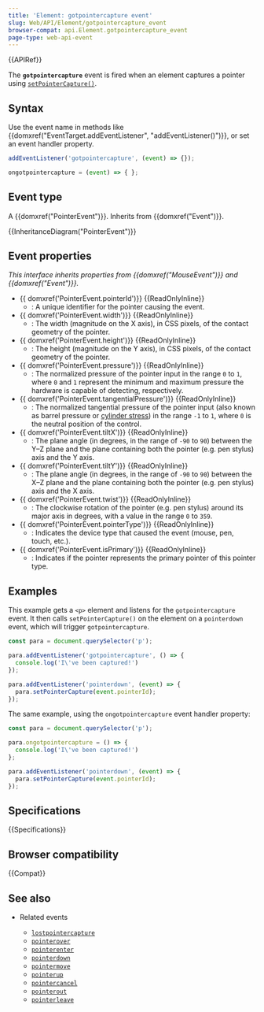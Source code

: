 ```yaml
---
title: 'Element: gotpointercapture event'
slug: Web/API/Element/gotpointercapture_event
browser-compat: api.Element.gotpointercapture_event
page-type: web-api-event
---
```


{{APIRef}}

The **`gotpointercapture`** event is fired when an element captures a pointer using [`setPointerCapture()`](/en-US/docs/Web/API/Element/setPointerCapture).

## Syntax

Use the event name in methods like {{domxref("EventTarget.addEventListener", "addEventListener()")}}, or set an event handler property.

```js
addEventListener('gotpointercapture', (event) => {});

ongotpointercapture = (event) => { };
```

## Event type

A {{domxref("PointerEvent")}}. Inherits from {{domxref("Event")}}.

{{InheritanceDiagram("PointerEvent")}}

## Event properties

_This interface inherits properties from {{domxref("MouseEvent")}} and {{domxref("Event")}}._

- {{ domxref('PointerEvent.pointerId')}} {{ReadOnlyInline}}
  - : A unique identifier for the pointer causing the event.
- {{ domxref('PointerEvent.width')}} {{ReadOnlyInline}}
  - : The width (magnitude on the X axis), in CSS pixels, of the contact geometry of the pointer.
- {{ domxref('PointerEvent.height')}} {{ReadOnlyInline}}
  - : The height (magnitude on the Y axis), in CSS pixels, of the contact geometry of the pointer.
- {{ domxref('PointerEvent.pressure')}} {{ReadOnlyInline}}
  - : The normalized pressure of the pointer input in the range `0` to `1`, where `0` and `1` represent the minimum and maximum pressure the hardware is capable of detecting, respectively.
- {{ domxref('PointerEvent.tangentialPressure')}} {{ReadOnlyInline}}
  - : The normalized tangential pressure of the pointer input (also known as barrel pressure or [cylinder stress](https://en.wikipedia.org/wiki/Cylinder_stress)) in the range `-1` to `1`, where `0` is the neutral position of the control.
- {{ domxref('PointerEvent.tiltX')}} {{ReadOnlyInline}}
  - : The plane angle (in degrees, in the range of `-90` to `90`) between the Y–Z plane and the plane containing both the pointer (e.g. pen stylus) axis and the Y axis.
- {{ domxref('PointerEvent.tiltY')}} {{ReadOnlyInline}}
  - : The plane angle (in degrees, in the range of `-90` to `90`) between the X–Z plane and the plane containing both the pointer (e.g. pen stylus) axis and the X axis.
- {{ domxref('PointerEvent.twist')}} {{ReadOnlyInline}}
  - : The clockwise rotation of the pointer (e.g. pen stylus) around its major axis in degrees, with a value in the range `0` to `359`.
- {{ domxref('PointerEvent.pointerType')}} {{ReadOnlyInline}}
  - : Indicates the device type that caused the event (mouse, pen, touch, etc.).
- {{ domxref('PointerEvent.isPrimary')}} {{ReadOnlyInline}}
  - : Indicates if the pointer represents the primary pointer of this pointer type.

## Examples

This example gets a `<p>` element and listens for the `gotpointercapture` event. It then calls `setPointerCapture()` on the element on a `pointerdown` event, which will trigger `gotpointercapture`.

```js
const para = document.querySelector('p');

para.addEventListener('gotpointercapture', () => {
  console.log('I\'ve been captured!')
});

para.addEventListener('pointerdown', (event) => {
  para.setPointerCapture(event.pointerId);
});
```

The same example, using the `ongotpointercapture` event handler property:

```js
const para = document.querySelector('p');

para.ongotpointercapture = () => {
  console.log('I\'ve been captured!')
};

para.addEventListener('pointerdown', (event) => {
  para.setPointerCapture(event.pointerId);
});
```

## Specifications

{{Specifications}}

## Browser compatibility

{{Compat}}

## See also

- Related events

  - [`lostpointercapture`](/en-US/docs/Web/API/Element/lostpointercapture_event)
  - [`pointerover`](/en-US/docs/Web/API/Element/pointerover_event)
  - [`pointerenter`](/en-US/docs/Web/API/Element/pointerenter_event)
  - [`pointerdown`](/en-US/docs/Web/API/Element/pointerdown_event)
  - [`pointermove`](/en-US/docs/Web/API/Element/pointermove_event)
  - [`pointerup`](/en-US/docs/Web/API/Element/pointerup_event)
  - [`pointercancel`](/en-US/docs/Web/API/Element/pointercancel_event)
  - [`pointerout`](/en-US/docs/Web/API/Element/pointerout_event)
  - [`pointerleave`](/en-US/docs/Web/API/Element/pointerleave_event)
